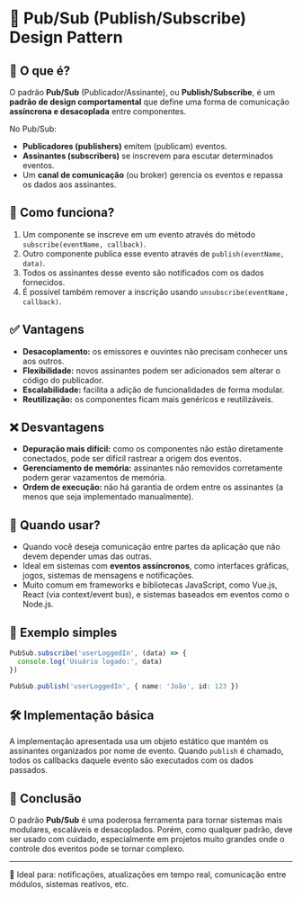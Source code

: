 
# 🧩 Pub/Sub (Publish/Subscribe) Design Pattern

## 📖 O que é?

O padrão **Pub/Sub** (Publicador/Assinante), ou **Publish/Subscribe**, é um **padrão de design comportamental** que define uma forma de comunicação **assíncrona e desacoplada** entre componentes.

No Pub/Sub:

- **Publicadores (publishers)** emitem (publicam) eventos.
- **Assinantes (subscribers)** se inscrevem para escutar determinados eventos.
- Um **canal de comunicação** (ou broker) gerencia os eventos e repassa os dados aos assinantes.

## 🧪 Como funciona?

1. Um componente se inscreve em um evento através do método `subscribe(eventName, callback)`.
2. Outro componente publica esse evento através de `publish(eventName, data)`.
3. Todos os assinantes desse evento são notificados com os dados fornecidos.
4. É possível também remover a inscrição usando `unsubscribe(eventName, callback)`.

## ✅ Vantagens

- **Desacoplamento:** os emissores e ouvintes não precisam conhecer uns aos outros.
- **Flexibilidade:** novos assinantes podem ser adicionados sem alterar o código do publicador.
- **Escalabilidade:** facilita a adição de funcionalidades de forma modular.
- **Reutilização:** os componentes ficam mais genéricos e reutilizáveis.

## ❌ Desvantagens

- **Depuração mais difícil:** como os componentes não estão diretamente conectados, pode ser difícil rastrear a origem dos eventos.
- **Gerenciamento de memória:** assinantes não removidos corretamente podem gerar vazamentos de memória.
- **Ordem de execução:** não há garantia de ordem entre os assinantes (a menos que seja implementado manualmente).

## 🧠 Quando usar?

- Quando você deseja comunicação entre partes da aplicação que não devem depender umas das outras.
- Ideal em sistemas com **eventos assíncronos**, como interfaces gráficas, jogos, sistemas de mensagens e notificações.
- Muito comum em frameworks e bibliotecas JavaScript, como Vue.js, React (via context/event bus), e sistemas baseados em eventos como o Node.js.

## 📌 Exemplo simples

```ts
PubSub.subscribe('userLoggedIn', (data) => {
  console.log('Usuário logado:', data)
})

PubSub.publish('userLoggedIn', { name: 'João', id: 123 })
```

## 🛠️ Implementação básica

A implementação apresentada usa um objeto estático que mantém os assinantes organizados por nome de evento. Quando `publish` é chamado, todos os callbacks daquele evento são executados com os dados passados.

## 🧭 Conclusão

O padrão **Pub/Sub** é uma poderosa ferramenta para tornar sistemas mais modulares, escaláveis e desacoplados. Porém, como qualquer padrão, deve ser usado com cuidado, especialmente em projetos muito grandes onde o controle dos eventos pode se tornar complexo.

---

🔗 Ideal para: notificações, atualizações em tempo real, comunicação entre módulos, sistemas reativos, etc.
